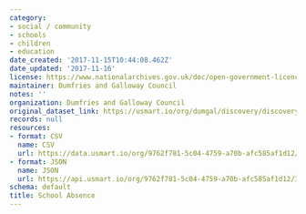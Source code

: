 ```yaml
---
category:
- social / community
- schools
- children
- education
date_created: '2017-11-15T10:44:08.462Z'
date_updated: '2017-11-16'
license: https://www.nationalarchives.gov.uk/doc/open-government-licence/version/3/
maintainer: Dumfries and Galloway Council
notes: ''
organization: Dumfries and Galloway Council
original_dataset_link: https://usmart.io/org/dumgal/discovery/discovery-view-detail/c593551e-56da-46e8-8b8f-7d81e5343964
records: null
resources:
- format: CSV
  name: CSV
  url: https://data.usmart.io/org/9762f781-5c04-4759-a70b-afc585af1d12/resource?resourceGUID=3dcfc9aa-b1eb-41f7-8385-1ccfa420e303
- format: JSON
  name: JSON
  url: https://api.usmart.io/org/9762f781-5c04-4759-a70b-afc585af1d12/343e83eb-7841-4eb5-a73a-61047ee6d823/1/urql
schema: default
title: School Absence
---
```

